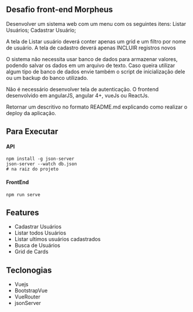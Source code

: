 ## Desafio front-end Morpheus
Desenvolver um sistema web com um menu com os seguintes itens:
Listar Usuários;
Cadastrar Usuário;

A tela de Listar usuário deverá conter apenas um grid e um filtro por nome de usuário.
A tela de cadastro deverá apenas INCLUIR registros novos


O sistema não necessita  usar banco de dados para armazenar valores, podendo salvar os dados em um arquivo de texto. Caso queira utilizar algum tipo de banco de dados envie também o script de inicialização dele ou um backup do banco utilizado.

Não é necessário desenvolver tela de autenticação.
O frontend desenvolvido em angularJS,  angular 4+, vueJs ou ReactJs.



Retornar um descritivo no formato README.md explicando como realizar o deploy da aplicação.


## Para Executar
#### API
```
npm install -g json-server
json-server --watch db.json
# na raiz do projeto 
```
#### FrontEnd
```
npm run serve
```


## Features

- Cadastrar Usuários
- Listar todos Usuários
- Listar ultimos usuários cadastrados
- Busca de Usuários
- Grid de Cards

## Teclonogias

- Vuejs
- BootstrapVue 
- VueRouter
- jsonServer
